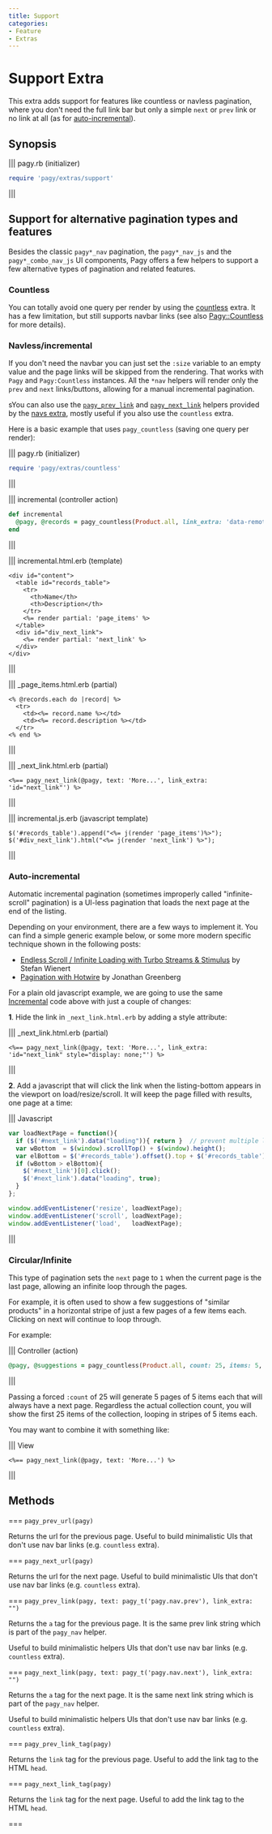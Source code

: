 ```yaml
---
title: Support
categories:
- Feature
- Extras
---
```

# Support Extra

This extra adds support for features like countless or navless pagination, where you don't need the full link bar but only a simple `next` or `prev` link or no link at all (as for [auto-incremental](#auto-incremental)).

## Synopsis

||| pagy.rb (initializer)
```ruby
require 'pagy/extras/support'
```
|||

## Support for alternative pagination types and features

Besides the classic `pagy*_nav` pagination, the `pagy*_nav_js` and the `pagy*_combo_nav_js` UI components, Pagy offers a few helpers to support a few alternative types of pagination and related features.

### Countless

You can totally avoid one query per render by using the [countless](countless.md) extra. It has a few limitation, but still supports navbar links (see also [Pagy::Countless](/docs/api/countless.md) for more details).

### Navless/incremental

If you don't need the navbar you can just set the `:size` variable to an empty value and the page links will be skipped from the rendering. That works with `Pagy` and `Pagy:Countless` instances. All the `*nav` helpers will render only the `prev` and `next` links/buttons, allowing for a manual incremental pagination.

sYou can also use the [`pagy_prev_link`](https://github.com/ddnexus/pagy/blob/dca8669a10cb3be13e053fe435301c22cc64406f/lib/pagy/extras/navs.rb#L46) and [`pagy_next_link`](https://github.com/ddnexus/pagy/blob/dca8669a10cb3be13e053fe435301c22cc64406f/lib/pagy/extras/navs.rb#L54) helpers provided by the [navs extra](navs), mostly useful if you also use the `countless` extra.

Here is a basic example that uses `pagy_countless` (saving one query per render): 

||| pagy.rb (initializer)
```ruby
require 'pagy/extras/countless'
```
|||

||| incremental (controller action)
```ruby
def incremental
  @pagy, @records = pagy_countless(Product.all, link_extra: 'data-remote="true"')
end
```
|||

||| incremental.html.erb (template)
```erb
<div id="content">
  <table id="records_table">
    <tr>
      <th>Name</th>
      <th>Description</th>
    </tr>
    <%= render partial: 'page_items' %>
  </table>
  <div id="div_next_link">
    <%= render partial: 'next_link' %>
  </div>
</div>
```
|||

||| _page_items.html.erb (partial)
```erb
<% @records.each do |record| %>
  <tr>
    <td><%= record.name %></td>
    <td><%= record.description %></td>
  </tr>
<% end %>
```
|||

||| _next_link.html.erb (partial)
```erb
<%== pagy_next_link(@pagy, text: 'More...', link_extra: 'id="next_link"') %>
```
|||

||| incremental.js.erb (javascript template)
```erb
$('#records_table').append("<%= j(render 'page_items')%>");
$('#div_next_link').html("<%= j(render 'next_link') %>");
```
|||

### Auto-incremental

Automatic incremental pagination (sometimes improperly called "infinite-scroll" pagination) is a UI-less pagination that loads the next page at the end of the listing.

Depending on your environment, there are a few ways to implement it. You can find a simple generic example below, or some more modern specific technique shown in the following posts:

- [Endless Scroll / Infinite Loading with Turbo Streams & Stimulus](https://www.stefanwienert.de/blog/2021/04/17/endless-scroll-with-turbo-streams/) by Stefan Wienert
- [Pagination with Hotwire](https://www.beflagrant.com/blog/pagination-with-hotwire) by Jonathan Greenberg

For a plain old javascript example, we are going to use the same [Incremental](#navlessincremental) code above with just a couple of changes:

**1**. Hide the link in `_next_link.html.erb` by adding a style attribute:

||| _next_link.html.erb (partial)
```erb
<%== pagy_next_link(@pagy, text: 'More...', link_extra: 'id="next_link" style="display: none;"') %>
```
|||

**2**. Add a javascript that will click the link when the listing-bottom appears in the viewport on load/resize/scroll. It will keep the page filled with results, one page at a time:

||| Javascript
```js
var loadNextPage = function(){
  if ($('#next_link').data("loading")){ return }  // prevent multiple loading
  var wBottom  = $(window).scrollTop() + $(window).height();
  var elBottom = $('#records_table').offset().top + $('#records_table').height();
  if (wBottom > elBottom){
    $('#next_link')[0].click();
    $('#next_link').data("loading", true);
  }
};

window.addEventListener('resize', loadNextPage);
window.addEventListener('scroll', loadNextPage);
window.addEventListener('load',   loadNextPage);
```
|||

### Circular/Infinite

This type of pagination sets the `next` page to `1` when the current page is the last page, allowing an infinite loop through the pages.

For example, it is often used to show a few suggestions of "similar products" in a horizontal stripe of just a few pages of a few items each. Clicking on next will continue to loop through.

For example:

||| Controller (action)
```ruby
@pagy, @suggestions = pagy_countless(Product.all, count: 25, items: 5, cycle: true)
```
|||

Passing a forced `:count` of 25 will generate 5 pages of 5 items each that will always have a next page. Regardless the actual collection count, you will show the first 25 items of the collection, looping in stripes of 5 items each.

You may want to combine it with something like:

||| View
```erb
<%== pagy_next_link(@pagy, text: 'More...') %>
```
|||

## Methods

=== `pagy_prev_url(pagy)`

Returns the url for the previous page. Useful to build minimalistic UIs that don't use nav bar links (e.g. `countless` extra).

=== `pagy_next_url(pagy)`

Returns the url for the next page. Useful to build minimalistic UIs that don't use nav bar links (e.g. `countless` extra).

=== `pagy_prev_link(pagy, text: pagy_t('pagy.nav.prev'), link_extra: "")`

Returns the `a` tag for the previous page. It is the same prev link string which is part of the `pagy_nav` helper.

Useful to build minimalistic helpers UIs that don't use nav bar links (e.g. `countless` extra).

=== `pagy_next_link(pagy, text: pagy_t('pagy.nav.next'), link_extra: "")`

Returns the `a` tag for the next page. It is the same next link string which is part of the `pagy_nav` helper.

Useful to build minimalistic helpers UIs that don't use nav bar links (e.g. `countless` extra).

=== `pagy_prev_link_tag(pagy)`

Returns the `link` tag for the previous page. Useful to add the link tag to the HTML `head`.

=== `pagy_next_link_tag(pagy)`

Returns the `link` tag for the next page. Useful to add the link tag to the HTML `head`.

===